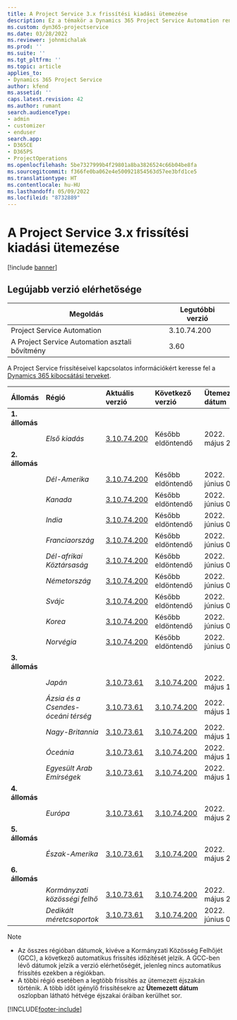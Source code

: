 ```yaml
---
title: A Project Service 3.x frissítési kiadási ütemezése
description: Ez a témakör a Dynamics 365 Project Service Automation rendelkezésre álló és következő kiadásairól tartalmaz információkat.
ms.custom: dyn365-projectservice
ms.date: 03/28/2022
ms.reviewer: johnmichalak
ms.prod: ''
ms.suite: ''
ms.tgt_pltfrm: ''
ms.topic: article
applies_to:
- Dynamics 365 Project Service
author: kfend
ms.assetid: ''
caps.latest.revision: 42
ms.author: rumant
search.audienceType:
- admin
- customizer
- enduser
search.app:
- D365CE
- D365PS
- ProjectOperations
ms.openlocfilehash: 5be7327999b4f29801a8ba3826524c66b04be8fa
ms.sourcegitcommit: f366fe0ba062e4e500921854563d57ee3bfd1ce5
ms.translationtype: HT
ms.contentlocale: hu-HU
ms.lasthandoff: 05/09/2022
ms.locfileid: "8732889"
---
```

# <a name="update-release-schedule-for-project-service-3x"></a>A Project Service 3.x frissítési kiadási ütemezése

[!include [banner](../includes/psa-now-project-operations.md)]

## <a name="latest-version-availability"></a>Legújabb verzió elérhetősége

| Megoldás  | Legutóbbi verzió |
|-------|----|
| Project Service Automation    | 3.10.74.200 |
| A Project Service Automation asztali bővítmény                | 3.60          |

A Project Service frissítéseivel kapcsolatos információkért keresse fel a [Dynamics 365 kibocsátási terveket](/dynamics365/release-plans/). 

| Állomás  | Régió | Aktuális verzió | Következő verzió |  Ütemezett dátum
| :---   | :---   | :---   | :---   |:---   |         
|<strong>1. állomás</strong> | |  |  | |
| | <i>Első kiadás</i> | [3.10.74.200](whats-new-ur43.md) | Később eldöntendő | 2022. május 27.
|<strong>2. állomás</strong> | |  |  | |
| | <i>Dél-Amerika</i> | [3.10.74.200](whats-new-ur43.md) | Később eldöntendő | 2022. június 03.
| | <i>Kanada</i> | [3.10.74.200](whats-new-ur43.md) | Később eldöntendő | 2022. június 03.
| | <i>India</i> | [3.10.74.200](whats-new-ur43.md) | Később eldöntendő | 2022. június 03.
| | <i>Franciaország</i> | [3.10.74.200](whats-new-ur43.md) | Később eldöntendő | 2022. június 03.
| | <i>Dél-afrikai Köztársaság</i> | [3.10.74.200](whats-new-ur43.md) | Később eldöntendő | 2022. június 03.
| | <i>Németország</i> | [3.10.74.200](whats-new-ur43.md) | Később eldöntendő | 2022. június 03.
| | <i>Svájc</i> | [3.10.74.200](whats-new-ur43.md) | Később eldöntendő | 2022. június 03.
| | <i>Korea</i> | [3.10.74.200](whats-new-ur43.md) | Később eldöntendő | 2022. június 03.
| | <i>Norvégia</i> | [3.10.74.200](whats-new-ur43.md) | Később eldöntendő | 2022. június 03.
|<strong>3. állomás</strong> | |  |  | |
| | <i>Japán</i> | [3.10.73.61](whats-new-ur-42.md) | [3.10.74.200](whats-new-ur43.md) | 2022. május 13.
| | <i>Ázsia és a Csendes-óceáni térség</i> | [3.10.73.61](whats-new-ur-42.md) | [3.10.74.200](whats-new-ur43.md) | 2022. május 13.
| | <i>Nagy-Britannia</i> | [3.10.73.61](whats-new-ur-42.md) | [3.10.74.200](whats-new-ur43.md) | 2022. május 13.
| | <i>Óceánia</i> | [3.10.73.61](whats-new-ur-42.md) | [3.10.74.200](whats-new-ur43.md) | 2022. május 13.
| | <i>Egyesült Arab Emírségek</i> | [3.10.73.61](whats-new-ur-42.md) | [3.10.74.200](whats-new-ur43.md) | 2022. május 13.
|<strong>4. állomás</strong> | |  |  | |
| | <i>Európa</i> | [3.10.73.61](whats-new-ur-42.md) | [3.10.74.200](whats-new-ur43.md) | 2022. május 20.
|<strong>5. állomás</strong> | |  |  | |
| | <i>Észak-Amerika</i> | [3.10.73.61](whats-new-ur-42.md) | [3.10.74.200](whats-new-ur43.md) | 2022. május 29.
|<strong>6. állomás</strong> | |  |  | |
| | <i>Kormányzati közösségi felhő</i> | [3.10.73.61](whats-new-ur-42.md) | [3.10.74.200](whats-new-ur43.md) | 2022. május 29.
| | <i>Dedikált méretcsoportok</i> | [3.10.73.61](whats-new-ur-42.md) | [3.10.74.200](whats-new-ur43.md) | 2022. június 03.




>[!Note]
> - Az összes régióban dátumok, kivéve a Kormányzati Közösség Felhőjét (GCC), a következő automatikus frissítés időzítését jelzik. A GCC-ben lévő dátumok jelzik a verzió elérhetőségét, jelenleg nincs automatikus frissítés ezekben a régiókban.
> - A többi régió esetében a legtöbb frissítés az ütemezett éjszakán történik. A több időt igénylő frissítésekre az **Ütemezett dátum** oszlopban látható hétvége éjszakai óráiban kerülhet sor.


[!INCLUDE[footer-include](../includes/footer-banner.md)]

